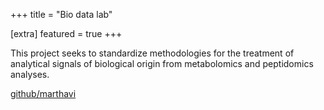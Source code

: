 +++
title = "Bio data lab"

[extra]
featured = true
+++

This project seeks to standardize methodologies for the treatment of analytical
signals of biological origin from metabolomics and peptidomics analyses.

<!-- more -->

[github/marthavi](https://github.com/marthavi)
